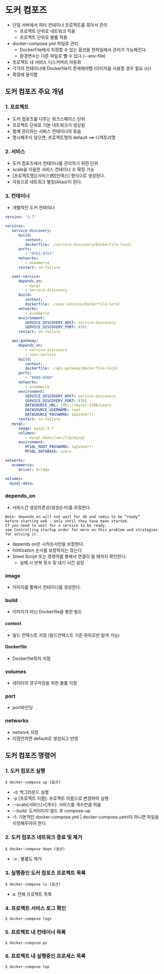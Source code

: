  # 도커 컴포즈
 - 단일 서버에서 여러 컨테이너 프로젝트를 묶어서 관리
   - 프로젝트 단위로 네트워크 적용
   - 프로젝트 단위로 볼륨 적용
 - docker-compose.yml 파일로 관리
   - DockerFile에서 지정할 수 있는 옵션을 한파일에서 관리가 가능해진다.
   - 환경변수는 다른 파일로 뺄 수 있다.(--env-file)
 - 프로젝트 내 서비스 디스커버리 자동화
 - 각각의 컨테이너에 Dockerfile이 존재해야함 (이미지를 사용할 경우 필요 (x))
 - 확장에 용이함
 
## 도커 컴포즈 주요 개념

### 1. 프로젝트
- 도커 컴포즈를 다루는 워크스페이스 단위
- 프로젝트 단위로 기본 네트워크가 생성됨
- 함꼐 관리하는 서비스 컨테이너의 묶음
- 명시해주지 않으면, 프로젝트명의 default ==> 디렉토리명

### 2. 서비스
- 도커 컴포즈에서 컨테이너를 관리하기 위한 단위
- scale을 이용한 서비스 컨테이너 수 확장 가능
- [프로젝트명]_[서비스명]_[인덱스] 형식으로 생성된다.
- 자동으로 네트워크 별칭(Alias)이 된다.

### 3. 컨테이너
- 개별적인 도커 컨테이너

```yaml
version: "3.7"

services:
   service-discovery:
      build:
         context: .
         dockerfile: ./service-discovery/Dockerfile-local
      ports:
         - "8761:8761"
      networks:
         - ecommerce
      restart: on-failure

   user-service:
      depends_on:
         - mysql
         - service-discovery
      build:
         context: .
         dockerfile: ./user-service/Dockerfile-local
      networks:
         - ecommerce
      environment:
         SERVICE_DISCOVERY_HOST: service-discovery
         SERVICE_DISCOVERY_PORT: 8761
      restart: on-failure

   api-gateway:
      depends_on:
         - service-discovery
         - user-service
      build:
         context: .
         dockerfile: ./api-gateway/Dockerfile-local
      ports:
         - "8000:8000"
      networks:
         - ecommerce
      environment:
         SERVICE_DISCOVERY_HOST: service-discovery
         SERVICE_DISCOVERY_PORT: 8761
         DATASOURCE_URL: jdbc://mysql:3306/users
         DATASOURCE_USERNAME: root
         DATASOURCE_PASSWORD: 1q2w3e4r!!
      restart: on-failure
   mysql:
      image: mysql:5.7
      volumes:
         - mysql-data:/var/lib/mysql
      environment:
         MYSQL_ROOT_PASSWORD: 1q2w3e4r!!
         MYSQL_DATABASE: users

networks:
   ecommerce:
      driver: bridge

volumes:
  mysql-data:
```
### depends_on
- 서비스간 생성의존성(생성순서)를 조정한다.
```text
Note: depends_on will not wait for db and redis to be “ready” 
before starting web - only until they have been started. 
If you need to wait for a service to be ready, 
see Controlling startup order for more on this problem and strategies for solving it.
```
- depends on은 시작순서만을 보장한다.
- Initilization 순서를 보장하지는 않는다.
- Sheel Script 또는 명령어를 통해서 연결이 될 때까지 확인한다.
  - 실패 시 반복 횟수 및 대기 시간 설정

### image
- 이미지를 통해서 컨테이너를 생성한다.

### build
- 이미지가 아닌 Dockerfile을 통한 빌드
#### context
- 빌드 컨텍스트 지정 (빌드컨텍스트 기준 하위로만 탐색 가능)

#### Dockerfile
- Dockerfile위치 지정 

### volumes
- 데이터의 영구저장을 위한 볼륨 지정

### port
- port바인딩

### networks
- network 지정
- 지정안하면 default로 생성되고 반영

## 도커 컴포즈 명령어
### 1. 도커 컴포즈 실행
```shell
$ docker-compose up (옵션)
```
- -d: 백그라운드 실행
- -p [프로젝트 이름]: 프로젝트 이름으로 변경하여 실행
- --scale[서비스]=[개수]: 서비스를 개수만큼 띄움
- --build: 도커이미지 빌드 후 compose-up
- -f: 기본적인 docker-compose.yml | docker-compose.yaml이 아니면 파일을 지정해주어야 한다.

### 2. 도커 컴포즈 네트워크 종료 및 제거
```shell
$ docker-compose down (옵션)
```
- -v : 볼륨도 제거

### 3. 실행중인 도커 컴포즈 프로젝트 목록
```shell
$ docker-compose ls (옵션)
```
- a: 전체 프로젝트 목록

### 4. 프로젝트 서비스 로그 확인
```shell
$ docker-compose logs
```

### 5. 프로젝트 내 컨테이너 목록
```shell
$ docker-compose ps
```

### 6. 프로젝트 내 실행중인 프로세스 목록
```shell
$ docker-compose top
```